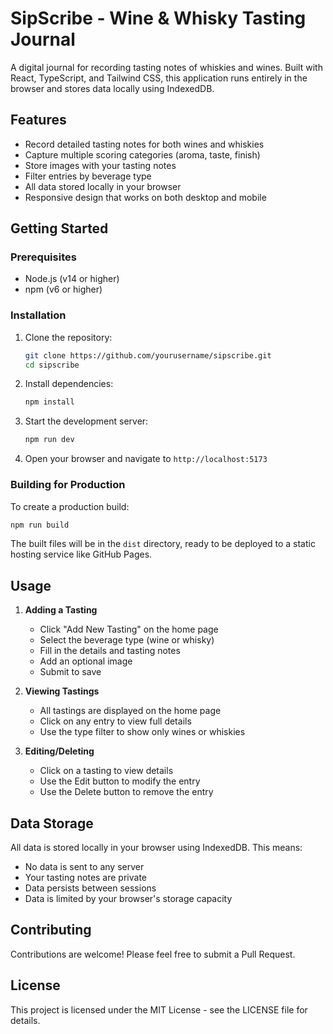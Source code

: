 # SipScribe - Wine & Whisky Tasting Journal

A digital journal for recording tasting notes of whiskies and wines. Built with React, TypeScript, and Tailwind CSS, this application runs entirely in the browser and stores data locally using IndexedDB.

## Features

- Record detailed tasting notes for both wines and whiskies
- Capture multiple scoring categories (aroma, taste, finish)
- Store images with your tasting notes
- Filter entries by beverage type
- All data stored locally in your browser
- Responsive design that works on both desktop and mobile

## Getting Started

### Prerequisites

- Node.js (v14 or higher)
- npm (v6 or higher)

### Installation

1. Clone the repository:
   ```bash
   git clone https://github.com/yourusername/sipscribe.git
   cd sipscribe
   ```

2. Install dependencies:
   ```bash
   npm install
   ```

3. Start the development server:
   ```bash
   npm run dev
   ```

4. Open your browser and navigate to `http://localhost:5173`

### Building for Production

To create a production build:

```bash
npm run build
```

The built files will be in the `dist` directory, ready to be deployed to a static hosting service like GitHub Pages.

## Usage

1. **Adding a Tasting**
   - Click "Add New Tasting" on the home page
   - Select the beverage type (wine or whisky)
   - Fill in the details and tasting notes
   - Add an optional image
   - Submit to save

2. **Viewing Tastings**
   - All tastings are displayed on the home page
   - Click on any entry to view full details
   - Use the type filter to show only wines or whiskies

3. **Editing/Deleting**
   - Click on a tasting to view details
   - Use the Edit button to modify the entry
   - Use the Delete button to remove the entry

## Data Storage

All data is stored locally in your browser using IndexedDB. This means:
- No data is sent to any server
- Your tasting notes are private
- Data persists between sessions
- Data is limited by your browser's storage capacity

## Contributing

Contributions are welcome! Please feel free to submit a Pull Request.

## License

This project is licensed under the MIT License - see the LICENSE file for details.
